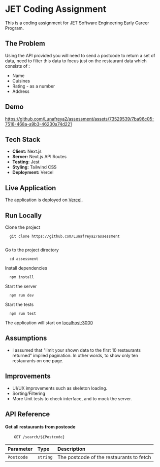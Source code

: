 
# JET Coding Assignment

This is a coding assignment for JET Software Engineering Early Career Program.


## The Problem

Using the API provided you will need to send a postcode to return a set of data,
need to filter this data to focus just on the restaurant data which consists of :
- Name
- Cuisines
- Rating - as a number
- Address

## Demo
https://github.com/Lunafreya2/assessment/assets/73529539/7ba96c05-7518-468a-a9b3-46230a74d221

## Tech Stack

- **Client:** Next.js
- **Server:** Next.js API Routes
- **Testing:** Jest
- **Styling:** Tailwind CSS
- **Deployment:** Vercel


## Live Application

The application is deployed on [Vercel](https://assessment-dusky-two.vercel.app/).

## Run Locally

Clone the project

```
  git clone https://github.com/Lunafreya2/assessment
  
```

Go to the project directory

```
  cd assessment
```

Install dependencies

```
  npm install
```

Start the server

```
  npm run dev
```

Start the tests

```
  npm run test
```

The application will start on [localhost:3000](http://localhost:3000)





## Assumptions

- I assumed that "limit your shown data to the first 10 restaurants returned" implied pagination. In other words, to show only ten restaurants on one page.
## Improvements

- UI/UX improvements such as skeleton loading.
- Sorting/Filtering
- More Unit tests to check interface, and to mock the server.

## API Reference

#### Get all restaurants from postcode

```http
    GET /search/${Postcode}
```

| Parameter | Type     | Description                       |
| :-------- | :------- | :-------------------------------- |
| `Postcode`      | `string` | The postcode of the restaurants to fetch |


